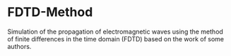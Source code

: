 # FDTD-Method
Simulation of the propagation of electromagnetic waves using the method of finite differences in the time domain (FDTD) based on the work of some authors.
